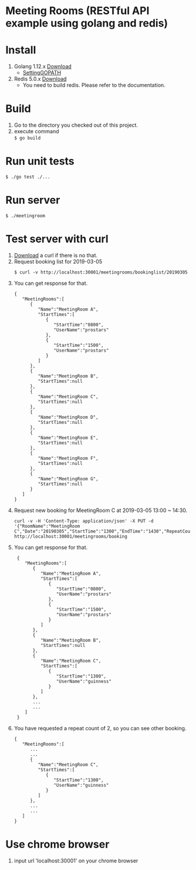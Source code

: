 # Meeting Rooms (RESTful API example using golang and redis)

# Install
1. Golang 1.12.x [Download](https://golang.org/dl/)
    * [SettingGOPATH](https://github.com/golang/go/wiki/SettingGOPATH)
2. Redis 5.0.x [Download](https://redis.io/download)
    * You need to build redis. Please refer to the documentation.

# Build
1. Go to the directory you checked out of this project.
2. execute command    
```$ go build```

# Run unit tests
```$ ./go test ./...```

# Run server
```$ ./meetingroom```

# Test server with curl
1. [Download](https://curl.haxx.se/download.html) a curl if there is no that.
2. Request booking list for 2019-03-05
    ```
    $ curl -v http://localhost:30001/meetingrooms/bookinglist/20190305
    ```
3. You can get response for that.  
    ```
    {  
       "MeetingRooms":[  
          {  
             "Name":"MeetingRoom A",
             "StartTimes":[  
                {  
                   "StartTime":"0800",
                   "UserName":"prostars"
                },
                {  
                   "StartTime":"1500",
                   "UserName":"prostars"
                }
             ]
          },
          {  
             "Name":"MeetingRoom B",
             "StartTimes":null
          },
          {  
             "Name":"MeetingRoom C",
             "StartTimes":null
          },
          {  
             "Name":"MeetingRoom D",
             "StartTimes":null
          },
          {  
             "Name":"MeetingRoom E",
             "StartTimes":null
          },
          {  
             "Name":"MeetingRoom F",
             "StartTimes":null
          },
          {  
             "Name":"MeetingRoom G",
             "StartTimes":null
          }
       ]
    }    
    ```  
4. Request new booking for MeetingRoom C at 2019-03-05 13:00 ~ 14:30.
   ```
   curl -v -H 'Content-Type: application/json' -X PUT -d '{"RoomName":"MeetingRoom C","Date":"20190305","StartTime":"1300","EndTime":"1430","RepeatCount":2,"UserName":"guinness"}' http://localhost:30001/meetingrooms/booking
   ```    
5. You can get response for that.
    ```
     {  
        "MeetingRooms":[  
           {  
              "Name":"MeetingRoom A",
              "StartTimes":[  
                 {  
                    "StartTime":"0800",
                    "UserName":"prostars"
                 },
                 {  
                    "StartTime":"1500",
                    "UserName":"prostars"
                 }
              ]
           },
           {  
              "Name":"MeetingRoom B",
              "StartTimes":null
           },
           {  
              "Name":"MeetingRoom C",
              "StartTimes":[  
                 {  
                    "StartTime":"1300",
                    "UserName":"guinness"
                 }
              ]
           },
           ...
           ...
        ]
     }  
    ```
6. You have requested a repeat count of 2, so you can see other booking.
    ```
    {  
       "MeetingRooms":[  
          ...
          ...
          {  
             "Name":"MeetingRoom C",
             "StartTimes":[  
                {  
                   "StartTime":"1300",
                   "UserName":"guinness"
                }
             ]
          },
          ...
          ...
       ]
    }
    ```    
# Use chrome browser
1. input url 'localhost:30001' on your chrome browser    
